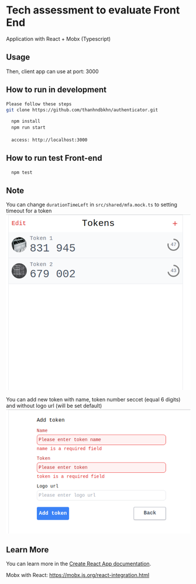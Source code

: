 # Tech assessment to evaluate Front End
Application with React + Mobx (Typescript)
## Usage

Then, client app can use at port: 3000
## How to run in development
```bash
Please follow these steps
git clone https://github.com/thanhndbkhn/authenticator.git
```
```bash
  npm install
  npm run start

  access: http://localhost:3000
```
## How to run test Front-end
```bash
  npm test
```

## Note
You can change ```durationTimeLeft``` in ```src/shared/mfa.mock.ts``` to setting timeout for a token
![Alt text](src/shared/image/list-mfa.png)

You can add new token with name, token number seccet (equal 6 digits) and without logo url (will be set default)
![Alt text](src/shared/image/add-mfa.png)

## Learn More
You can learn more in the [Create React App documentation](https://facebook.github.io/create-react-app/docs/getting-started).

Mobx with React: https://mobx.js.org/react-integration.html 


